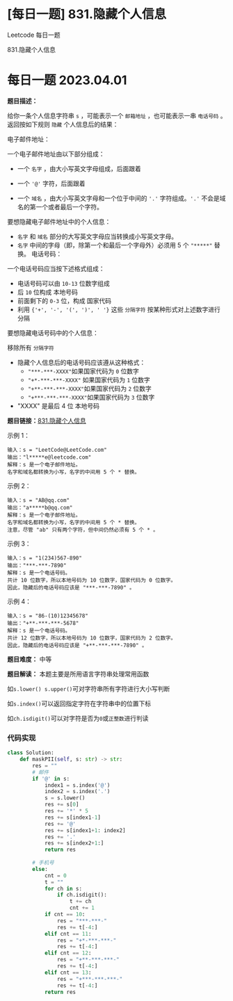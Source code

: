 # [每日一题] 831.隐藏个人信息


Leetcode 每日一题

831.隐藏个人信息
<!--more-->

# 每日一题 2023.04.01

**题目描述：**

给你一条个人信息字符串 `s` ，可能表示一个 `邮箱地址` ，也可能表示一串 `电话号码` 。返回按如下规则 `隐藏` 个人信息后的结果：

电子邮件地址：

一个电子邮件地址由以下部分组成：

+ 一个 `名字` ，由大小写英文字母组成，后面跟着

+ 一个 `'@'` 字符，后面跟着

+ 一个 `域名` ，由大小写英文字母和一个位于中间的 `'.'` 字符组成。`'.'` 不会是域名的第一个或者最后一个字符。

要想隐藏电子邮件地址中的个人信息：

+ `名字` 和 `域名` 部分的大写英文字母应当转换成小写英文字母。
+ `名字` 中间的字母（即，除第一个和最后一个字母外）必须用 5 个 `"*****"` 替换。
电话号码：

一个电话号码应当按下述格式组成：

+ 电话号码可以由 `10-13` 位数字组成
+ 后 `10` 位构成 本地号码
+ 前面剩下的 `0-3` 位，构成 国家代码
+ 利用 `{'+', '-', '(', ')', ' '}` 这些 `分隔字符` 按某种形式对上述数字进行分隔

要想隐藏电话号码中的个人信息：

移除所有 `分隔字符`
+ 隐藏个人信息后的电话号码应该遵从这种格式：
    + `"***-***-XXXX"`如果国家代码为 `0` 位数字
    + `"+*-***-***-XXXX"` 如果国家代码为 `1` 位数字
    + `"+**-***-***-XXXX"`如果国家代码为 `2` 位数字
    + `"+***-***-***-XXXX"`如果国家代码为 `3` 位数字
+ "XXXX" 是最后 4 位 本地号码

**题目链接：**[831.隐藏个人信息](https://leetcode.cn/problems/masking-personal-information)

示例 1：

    输入：s = "LeetCode@LeetCode.com"
    输出："l*****e@leetcode.com"
    解释：s 是一个电子邮件地址。
    名字和域名都转换为小写，名字的中间用 5 个 * 替换。

示例 2：

    输入：s = "AB@qq.com"
    输出："a*****b@qq.com"
    解释：s 是一个电子邮件地址。
    名字和域名都转换为小写，名字的中间用 5 个 * 替换。
    注意，尽管 "ab" 只有两个字符，但中间仍然必须有 5 个 * 。

示例 3：

    输入：s = "1(234)567-890"
    输出："***-***-7890"
    解释：s 是一个电话号码。
    共计 10 位数字，所以本地号码为 10 位数字，国家代码为 0 位数字。
    因此，隐藏后的电话号码应该是 "***-***-7890" 。

示例 4：

    输入：s = "86-(10)12345678"
    输出："+**-***-***-5678"
    解释：s 是一个电话号码。
    共计 12 位数字，所以本地号码为 10 位数字，国家代码为 2 位数字。
    因此，隐藏后的电话号码应该是 "+**-***-***-7890" 。

**题目难度：** 中等

**题目解读：**
本题主要是所用语言字符串处理常用函数

如`s.lower() s.upper()`可对字符串所有字符进行大小写判断

如`s.index()`可以返回指定字符在字符串中的位置下标

如`ch.isdigit()`可以对字符是否为`0`或`正整数`进行判读

### 代码实现

```python
class Solution:
    def maskPII(self, s: str) -> str:
        res = ""
        # 邮件
        if '@' in s:
            index1 = s.index('@')
            index2 = s.index('.')
            s = s.lower()
            res += s[0]
            res += '*' * 5 
            res += s[index1-1]
            res += '@'
            res += s[index1+1: index2]
            res += '.'
            res += s[index2+1:]
            return res
            
        # 手机号
        else:
            cnt = 0
            t = ""
            for ch in s:
                if ch.isdigit():
                    t += ch
                    cnt += 1
            if cnt == 10:
                res = "***-***-"
                res += t[-4:]
            elif cnt == 11:
                res = "+*-***-***-"
                res += t[-4:]
            elif cnt == 12:
                res = "+**-***-***-"
                res += t[-4:]
            elif cnt == 13:
                res = "+***-***-***-"
                res += t[-4:]
            return res
```


